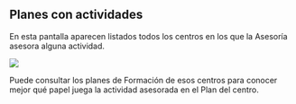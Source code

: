 ## Planes con actividades

En esta pantalla aparecen listados todos los centros en los que la Asesoría asesora alguna actividad.

![](https://raw.githubusercontent.com/catedu/manualdoceo/master/assets/Selección_768.png)

Puede consultar los planes de Formación de esos centros para conocer mejor qué papel juega la actividad asesorada en el Plan del centro.